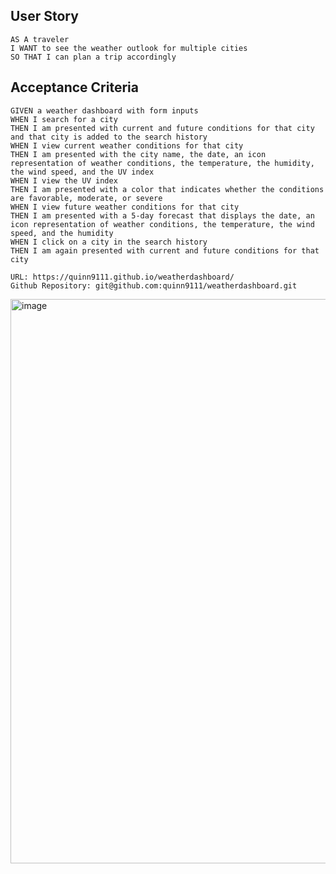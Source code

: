 ## User Story

```
AS A traveler
I WANT to see the weather outlook for multiple cities
SO THAT I can plan a trip accordingly
```

## Acceptance Criteria

```
GIVEN a weather dashboard with form inputs
WHEN I search for a city
THEN I am presented with current and future conditions for that city and that city is added to the search history
WHEN I view current weather conditions for that city
THEN I am presented with the city name, the date, an icon representation of weather conditions, the temperature, the humidity, the wind speed, and the UV index
WHEN I view the UV index
THEN I am presented with a color that indicates whether the conditions are favorable, moderate, or severe
WHEN I view future weather conditions for that city
THEN I am presented with a 5-day forecast that displays the date, an icon representation of weather conditions, the temperature, the wind speed, and the humidity
WHEN I click on a city in the search history
THEN I am again presented with current and future conditions for that city

URL: https://quinn9111.github.io/weatherdashboard/
Github Repository: git@github.com:quinn9111/weatherdashboard.git
```

<img width="903" alt="image" src="https://user-images.githubusercontent.com/109930505/191645290-6d397df7-f0fb-4fbb-97ce-4ef0d80a336c.png">
